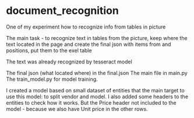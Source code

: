 # document_recognition
One of my experiment how to recognize info from tables in picture 

The main task - to recognize text in tables from the picture, keep where the text located in the page and create the final json with items from and positions, put them to the exel table

The text was already recognized by tesseract model

The final json (what located where) in the final.json
The main file in main.py
The train_model.py for model training.

I created a model based on small dataset of entities  that the main target to use this model: to split vendor and model. I also added some headers to the entities to check how it works. But the Price header not included to the model - because we also have Unit price in the other rows. 
